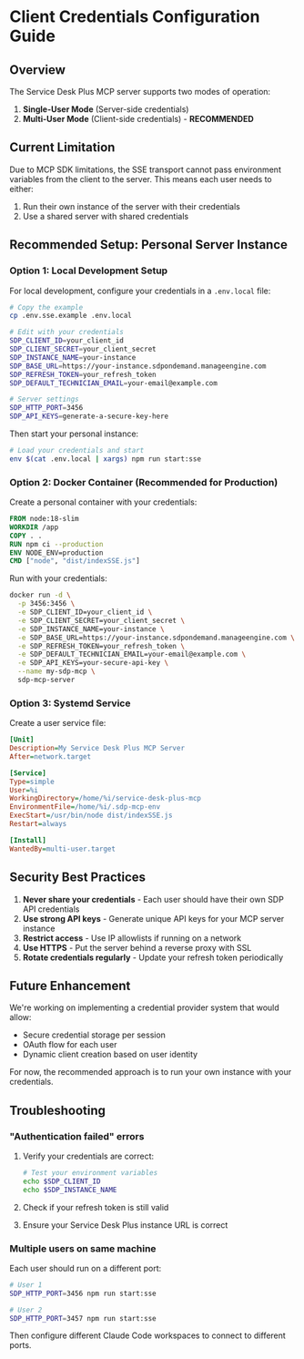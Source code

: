 # Client Credentials Configuration Guide

## Overview

The Service Desk Plus MCP server supports two modes of operation:

1. **Single-User Mode** (Server-side credentials)
2. **Multi-User Mode** (Client-side credentials) - **RECOMMENDED**

## Current Limitation

Due to MCP SDK limitations, the SSE transport cannot pass environment variables from the client to the server. This means each user needs to either:

1. Run their own instance of the server with their credentials
2. Use a shared server with shared credentials

## Recommended Setup: Personal Server Instance

### Option 1: Local Development Setup

For local development, configure your credentials in a `.env.local` file:

```bash
# Copy the example
cp .env.sse.example .env.local

# Edit with your credentials
SDP_CLIENT_ID=your_client_id
SDP_CLIENT_SECRET=your_client_secret
SDP_INSTANCE_NAME=your-instance
SDP_BASE_URL=https://your-instance.sdpondemand.manageengine.com
SDP_REFRESH_TOKEN=your_refresh_token
SDP_DEFAULT_TECHNICIAN_EMAIL=your-email@example.com

# Server settings
SDP_HTTP_PORT=3456
SDP_API_KEYS=generate-a-secure-key-here
```

Then start your personal instance:

```bash
# Load your credentials and start
env $(cat .env.local | xargs) npm run start:sse
```

### Option 2: Docker Container (Recommended for Production)

Create a personal container with your credentials:

```dockerfile
FROM node:18-slim
WORKDIR /app
COPY . .
RUN npm ci --production
ENV NODE_ENV=production
CMD ["node", "dist/indexSSE.js"]
```

Run with your credentials:

```bash
docker run -d \
  -p 3456:3456 \
  -e SDP_CLIENT_ID=your_client_id \
  -e SDP_CLIENT_SECRET=your_client_secret \
  -e SDP_INSTANCE_NAME=your-instance \
  -e SDP_BASE_URL=https://your-instance.sdpondemand.manageengine.com \
  -e SDP_REFRESH_TOKEN=your_refresh_token \
  -e SDP_DEFAULT_TECHNICIAN_EMAIL=your-email@example.com \
  -e SDP_API_KEYS=your-secure-api-key \
  --name my-sdp-mcp \
  sdp-mcp-server
```

### Option 3: Systemd Service

Create a user service file:

```ini
[Unit]
Description=My Service Desk Plus MCP Server
After=network.target

[Service]
Type=simple
User=%i
WorkingDirectory=/home/%i/service-desk-plus-mcp
EnvironmentFile=/home/%i/.sdp-mcp-env
ExecStart=/usr/bin/node dist/indexSSE.js
Restart=always

[Install]
WantedBy=multi-user.target
```

## Security Best Practices

1. **Never share your credentials** - Each user should have their own SDP API credentials
2. **Use strong API keys** - Generate unique API keys for your MCP server instance
3. **Restrict access** - Use IP allowlists if running on a network
4. **Use HTTPS** - Put the server behind a reverse proxy with SSL
5. **Rotate credentials regularly** - Update your refresh token periodically

## Future Enhancement

We're working on implementing a credential provider system that would allow:
- Secure credential storage per session
- OAuth flow for each user
- Dynamic client creation based on user identity

For now, the recommended approach is to run your own instance with your credentials.

## Troubleshooting

### "Authentication failed" errors

1. Verify your credentials are correct:
   ```bash
   # Test your environment variables
   echo $SDP_CLIENT_ID
   echo $SDP_INSTANCE_NAME
   ```

2. Check if your refresh token is still valid

3. Ensure your Service Desk Plus instance URL is correct

### Multiple users on same machine

Each user should run on a different port:

```bash
# User 1
SDP_HTTP_PORT=3456 npm run start:sse

# User 2  
SDP_HTTP_PORT=3457 npm run start:sse
```

Then configure different Claude Code workspaces to connect to different ports.